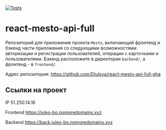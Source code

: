 [![Tests](../../actions/workflows/tests.yml/badge.svg)](../../actions/workflows/tests.yml)

# react-mesto-api-full

Репозиторий для приложения проекта `Mesto`, включающий фронтенд и бэкенд части приложения со следующими возможностями: авторизации и регистрации пользователей, операции с карточками и пользователями. Бэкенд расположите в директории `backend/`, а фронтенд - в `frontend/`.

Адрес репозитория: https://github.com/Djulsya/react-mesto-api-full-gha

## Ссылки на проект

IP 51.250.14.16

Frontend https://jules-bo.nomoredomains.xyz

Backend https://back.jules-bo.nomoredomains.xyz

